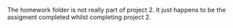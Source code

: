 The homework folder is not really part of project 2. It just happens to be the assigment completed whilst completing project 2.
